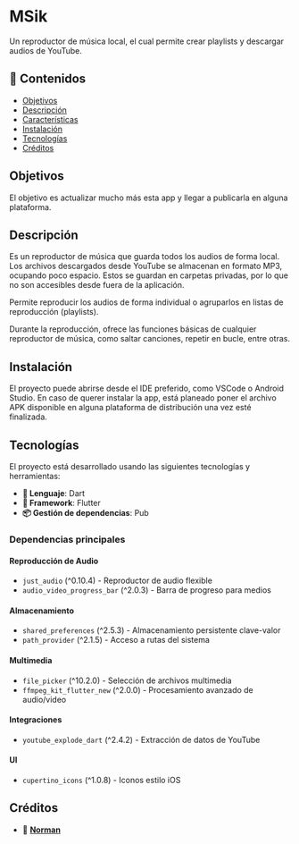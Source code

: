 # MSik

Un reproductor de música local, el cual permite crear playlists y descargar audios de YouTube.

## 🧭 Contenidos

- [Objetivos](#Objetivos) 
- [Descripción](#descripción)  
- [Características](#características)  
- [Instalación](#instalación)  
- [Tecnologías](#tecnologías) 
- [Créditos](#créditos)

## Objetivos

El objetivo es actualizar mucho más esta app y llegar a publicarla en alguna plataforma.

## Descripción

Es un reproductor de música que guarda todos los audios de forma local. Los archivos descargados desde YouTube se almacenan en formato MP3, ocupando poco espacio. Estos se guardan en carpetas privadas, por lo que no son accesibles desde fuera de la aplicación.

Permite reproducir los audios de forma individual o agruparlos en listas de reproducción (playlists).

Durante la reproducción, ofrece las funciones básicas de cualquier reproductor de música, como saltar canciones, repetir en bucle, entre otras.

## Instalación

El proyecto puede abrirse desde el IDE preferido, como VSCode o Android Studio. En caso de querer instalar la app, está planeado poner el archivo APK disponible en alguna plataforma de distribución una vez esté finalizada.

## Tecnologías

El proyecto está desarrollado usando las siguientes tecnologías y herramientas:

- **🔧 Lenguaje**: Dart
- **📱 Framework**: Flutter
- **📦 Gestión de dependencias**: Pub

### Dependencias principales

#### Reproducción de Audio
- `just_audio` (^0.10.4) - Reproductor de audio flexible
- `audio_video_progress_bar` (^2.0.3) - Barra de progreso para medios

#### Almacenamiento
- `shared_preferences` (^2.5.3) - Almacenamiento persistente clave-valor
- `path_provider` (^2.1.5) - Acceso a rutas del sistema

#### Multimedia
- `file_picker` (^10.2.0) - Selección de archivos multimedia
- `ffmpeg_kit_flutter_new` (^2.0.0) - Procesamiento avanzado de audio/video

#### Integraciones
- `youtube_explode_dart` (^2.4.2) - Extracción de datos de YouTube

#### UI
- `cupertino_icons` (^1.0.8) - Iconos estilo iOS

## Créditos

- 👤 **[Norman](https://github.com/petaceta79)**
